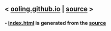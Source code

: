 
## < [ooling.github.io](https://ooling.github.io/) | [source](https://github.com/ooling/ooling.github.io-source) >

### - [index.html](https://github.com/ooling/ooling.github.io-source/blob/main/index.html) is generated from the [source](https://github.com/ooling/ooling.github.io-source)
